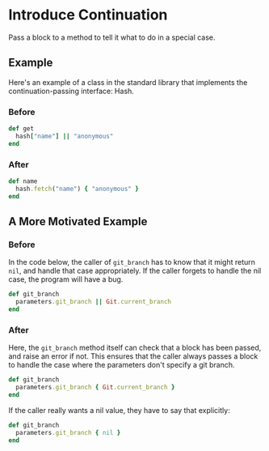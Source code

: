 # Introduce Continuation

Pass a block to a method to tell it what to do in a special
case.

## Example

Here's an example of a class in the standard library that
implements the continuation-passing interface: Hash.

### Before

```ruby
def get
  hash["name"] || "anonymous"
end
```

### After

```ruby
def name
  hash.fetch("name") { "anonymous" }
end
```

## A More Motivated Example

### Before

In the code below, the caller of `git_branch` has
to know that it might return `nil`, and handle that case
appropriately. If the caller forgets to handle the nil case,
the program will have a bug.

```ruby
def git_branch
  parameters.git_branch || Git.current_branch
end
```

### After

Here, the `git_branch` method itself can check that a block
has been passed, and raise an error if not. This ensures
that the caller always passes a block to handle the case
where the parameters don't specify a git branch.

```ruby
def git_branch
  parameters.git_branch { Git.current_branch }
end
```

If the caller really wants a nil value, they have to say
that explicitly:

```ruby
def git_branch
  parameters.git_branch { nil }
end
```
